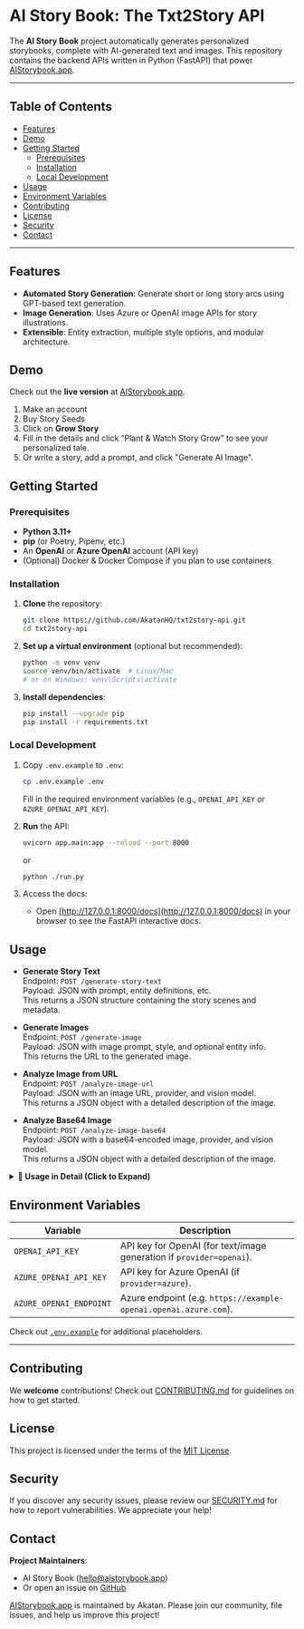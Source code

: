 # AI Story Book: The Txt2Story API

The **AI Story Book** project automatically generates personalized storybooks, complete with AI-generated text and images. This repository contains the backend APIs written in Python (FastAPI) that power [AIStorybook.app](https://AIStorybook.app).

---

## Table of Contents

- [Features](#features)
- [Demo](#demo)
- [Getting Started](#getting-started)
  - [Prerequisites](#prerequisites)
  - [Installation](#installation)
  - [Local Development](#local-development)
- [Usage](#usage)
- [Environment Variables](#environment-variables)
- [Contributing](#contributing)
- [License](#license)
- [Security](#security)
- [Contact](#contact)

---

## Features

- **Automated Story Generation**: Generate short or long story arcs using GPT-based text generation.
- **Image Generation**: Uses Azure or OpenAI image APIs for story illustrations.
- **Extensible**: Entity extraction, multiple style options, and modular architecture.

## Demo

Check out the **live version** at [AIStorybook.app](https://AIStorybook.app).

1. Make an account
2. Buy Story Seeds
3. Click on **Grow Story**
4. Fill in the details and click “Plant & Watch Story Grow” to see your personalized tale.
5. Or write a story, add a prompt, and click "Generate AI Image".

## Getting Started

### Prerequisites
- **Python 3.11+**
- **pip** (or Poetry, Pipenv, etc.)
- An **OpenAI** or **Azure OpenAI** account (API key)
- (Optional) Docker & Docker Compose if you plan to use containers

### Installation

1. **Clone** the repository:
   ```bash
   git clone https://github.com/AkatanHQ/txt2story-api.git
   cd txt2story-api
   ```
2. **Set up a virtual environment** (optional but recommended):
   ```bash
   python -m venv venv
   source venv/bin/activate  # Linux/Mac
   # or on Windows: venv\Scripts\activate
   ```
3. **Install dependencies**:
   ```bash
   pip install --upgrade pip
   pip install -r requirements.txt
   ```

### Local Development

1. Copy `.env.example` to `.env`:
   ```bash
   cp .env.example .env
   ```
   Fill in the required environment variables (e.g., `OPENAI_API_KEY` or `AZURE_OPENAI_API_KEY`).
   
2. **Run** the API:
   ```bash
   uvicorn app.main:app --reload --port 8000
   ```
   or  
   ```bash
   python ./run.py
   ```
3. Access the docs:
   - Open [http://127.0.0.1:8000/docs](http://127.0.0.1:8000/docs) in your browser to see the FastAPI interactive docs.

## Usage  

- **Generate Story Text**  
  Endpoint: `POST /generate-story-text`  
  Payload: JSON with prompt, entity definitions, etc.  
  This returns a JSON structure containing the story scenes and metadata.  

- **Generate Images**  
  Endpoint: `POST /generate-image`  
  Payload: JSON with image prompt, style, and optional entity info.  
  This returns the URL to the generated image.  

- **Analyze Image from URL**   
  Endpoint: `POST /analyze-image-url`  
  Payload: JSON with an image URL, provider, and vision model.  
  This returns a JSON object with a detailed description of the image.  

- **Analyze Base64 Image**   
  Endpoint: `POST /analyze-image-base64`  
  Payload: JSON with a base64-encoded image, provider, and vision model.  
  This returns a JSON object with a detailed description of the image.  

<details>
  <summary><strong>📖 Usage in Detail (Click to Expand)</strong></summary>

### Generate Story Text  
**Endpoint**: `POST /generate-story-text`  
**Payload**:  
```json
{
  "entities": [
    {
      "name": "Alice",
      "role": "protagonist",
      "description": "A curious young girl with long brown hair and a red dress."
    }
  ],
  "number_of_pages": 5,
  "prompt": "Alice finds a magical portal in her backyard."
}
```  
**Response**:  
```json
{
  "metadata": {
    "title": "Alice's Magical Adventure",
    "genre": "Fantasy",
    "keywords": ["Magic", "Adventure", "Portal"]
  },
  "scenes": [
    {
      "index": 0,
      "text": "Alice discovers a glowing portal in her backyard.",
      "image": {
        "prompt": "A young girl in a red dress looking at a glowing portal.",
        "url": "",
        "signed_url": ""
      }
    }
  ],
  "entities": [
    {
      "name": "Alice",
      "detailed_appearance": "A young girl with long brown hair, wearing a red dress."
    }
  ]
}
```  

### Generate Images  
**Endpoint**: `POST /generate-image`  
**Payload**:  
```json
{
  "image_prompt": "A knight standing on a hill under a stormy sky.",
  "style": "realistic",
  "provider": "openai",
  "image_model": "dall-e-3",
  "model_resolution": "1024x1024",
  "entities": [
    {
      "name": "Knight",
      "description": "A warrior in shining armor with a large sword."
    }
  ]
}
```  
**Response**:  
```json
{
  "image_url": "https://generated-image.com/example.jpg"
}
```  

### Analyze Image from URL  
**Endpoint**: `POST /analyze-image-url`  
**Payload**:  
```json
{
  "image_url": "https://example.com/image.jpg",
  "provider": "openai",
  "vision_model": "gpt-4o"
}
```  
**Response**:  
```json
{
  "detailed_appearance": "A person with short brown hair, wearing a blue jacket, looking happy."
}
```  

### Analyze Base64 Image  
**Endpoint**: `POST /analyze-image-base64`  
**Payload**:  
```json
{
  "image_base64": "<base64_string>",
  "provider": "openai",
  "vision_model": "gpt-4o"
}
```  
**Response**:  
```json
{
  "detailed_appearance": "A woman with long black hair, wearing a red dress, smiling."
}
```  

</details>

## Environment Variables

| Variable                | Description                                                  |
| ----------------------- | ------------------------------------------------------------ |
| `OPENAI_API_KEY`        | API key for OpenAI (for text/image generation if `provider=openai`). |
| `AZURE_OPENAI_API_KEY`  | API key for Azure OpenAI (if `provider=azure`).             |
| `AZURE_OPENAI_ENDPOINT` | Azure endpoint (e.g. `https://example-openai.openai.azure.com`). |

Check out [`.env.example`](.env.example) for additional placeholders.

---

## Contributing

We **welcome** contributions! Check out [CONTRIBUTING.md](CONTRIBUTING.md) for guidelines on how to get started.

## License

This project is licensed under the terms of the [MIT License](./LICENSE).

## Security

If you discover any security issues, please review our [SECURITY.md](SECURITY.md) for how to report vulnerabilities. We appreciate your help!

## Contact

**Project Maintainers**:  
- AI Story Book (<hello@aistorybook.app>)  
- Or open an issue on [GitHub](https://github.com/AkatanHQ/txt2story-api)

[AIStorybook.app](https://AIStorybook.app) is maintained by Akatan. Please join our community, file issues, and help us improve this project!